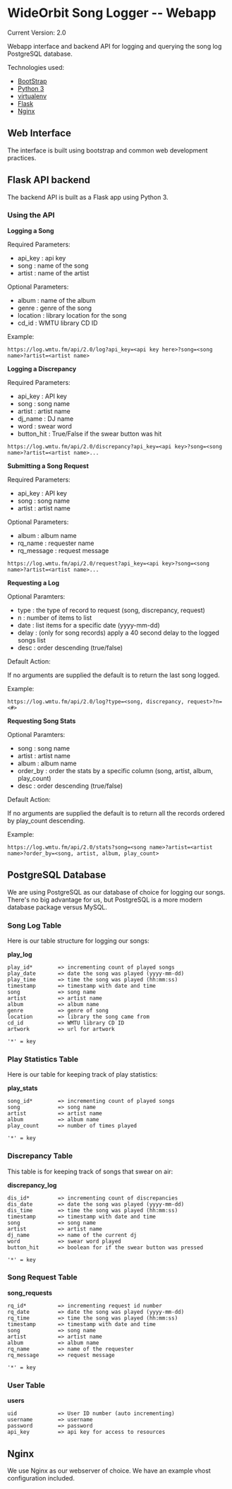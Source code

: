 # WideOrbit Song Logger -- Webapp

Current Version: 2.0

Webapp interface and backend API for logging and querying the song log PostgreSQL database.

Technologies used:

- [BootStrap](https://getbootstrap.com/)
- [Python 3](https://www.python.org/)
- [virtualenv](https://virtualenv.pypa.io/en/latest/)
- [Flask](https://palletsprojects.com/p/flask/)
- [Nginx](https://nginx.org/en/)

## Web Interface

The interface is built using bootstrap and common web development practices.

## Flask API backend

The backend API is built as a Flask app using Python 3.

### Using the API

**Logging a Song**

Required Parameters:

- api_key   : api key
- song      : name of the song
- artist    : name of the artist

Optional Parameters:

- album     : name of the album
- genre     : genre of the song
- location  : library location for the song
- cd_id     : WMTU library CD ID

Example:

```text
https://log.wmtu.fm/api/2.0/log?api_key=<api key here>?song=<song name>?artist=<artist name>
```

**Logging a Discrepancy**

Required Parameters:

- api_key       : API key
- song          : song name
- artist        : artist name
- dj_name       : DJ name
- word          : swear word
- button_hit    : True/False if the swear button was hit

```text
https://log.wmtu.fm/api/2.0/discrepancy?api_key=<api key>?song=<song name>?artist=<artist name>...
```

**Submitting a Song Request**

Required Parameters:

- api_key       : API key
- song          : song name
- artist        : artist name

Optional Parameters:

- album         : album name
- rq_name       : requester name
- rq_message    : request message

```text
https://log.wmtu.fm/api/2.0/request?api_key=<api key>?song=<song name>?artist=<artist name>...
```

**Requesting a Log**

Optional Paramters:

- type  : the type of record to request (song, discrepancy, request)
- n     : number of items to list
- date  : list items for a specific date (yyyy-mm-dd)
- delay : (only for song records) apply a 40 second delay to the logged songs list
- desc  : order descending (true/false)

Default Action:

If no arguments are supplied the default is to return the last song logged.

Example:

```text
https://log.wmtu.fm/api/2.0/log?type=<song, discrepancy, request>?n=<#>
```

**Requesting Song Stats**

Optional Paramters:

- song      : song name
- artist    : artist name
- album     : album name
- order_by  : order the stats by a specific column (song, artist, album, play_count)
- desc      : order descending (true/false)

Default Action:

If no arguments are supplied the default is to return all the records ordered by play_count descending.

Example:

```text
https://log.wmtu.fm/api/2.0/stats?song=<song name>?artist=<artist name>?order_by=<song, artist, album, play_count>
```

## PostgreSQL Database

We are using PostgreSQL as our database of choice for logging our songs. There's no big advantage for us, but PostgreSQL is a more modern database package versus MySQL.

### Song Log Table

Here is our table structure for logging our songs:

**play_log**

```text
play_id*        => incrementing count of played songs
play_date       => date the song was played (yyyy-mm-dd)
play_time       => time the song was played (hh:mm:ss)
timestamp       => timestamp with date and time
song            => song name
artist          => artist name
album           => album name
genre           => genre of song
location        => library the song came from
cd_id           => WMTU library CD ID
artwork         => url for artwork

'*' = key
```

### Play Statistics Table

Here is our table for keeping track of play statistics:

**play_stats**

```text
song_id*        => incrementing count of played songs
song            => song name
artist          => artist name
album           => album name
play_count      => number of times played

'*' = key
```

### Discrepancy Table

This table is for keeping track of songs that swear on air:

**discrepancy_log**

```text
dis_id*         => incrementing count of discrepancies
dis_date        => date the song was played (yyyy-mm-dd)
dis_time        => time the song was played (hh:mm:ss)
timestamp       => timestamp with date and time
song            => song name
artist          => artist name
dj_name         => name of the current dj
word            => swear word played
button_hit      => boolean for if the swear button was pressed

'*' = key
```

### Song Request Table

**song_requests**

```text
rq_id*          => incrementing request id number
rq_date         => date the song was played (yyyy-mm-dd)
rq_time         => time the song was played (hh:mm:ss)
timestamp       => timestamp with date and time
song            => song name
artist          => artist name
album           => album name
rq_name         => name of the requester
rq_message      => request message

'*' = key
```

### User Table

**users**

```text
uid             => User ID number (auto incrementing)
username        => username
password        => password
api_key         => api key for access to resources
```

## Nginx

We use Nginx as our webserver of choice. We have an example vhost configuration included.
